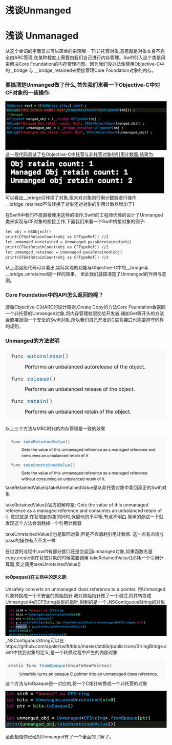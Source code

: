 # **浅谈Unmanged**

# 浅谈 Unmanaged
从这个单词的字面意义可以简单的来理解一下:非托管对象,意思就是对象本身不完全由ARC管理,在某种程度上需要由我们自己进行内存管理。Swift引入这个类是用来解决Core Foundation的内存管理问题。因为我们没办法像使用Objective-C中的__bridge 与 __bridge_retained来桥接管理Core Foundation对象的内存。
### 要搞清楚Unmanged做了什么,首先我们来看一下Objective-C中对CF对象的一些操作:
![](media/15304076080270/15304385289466.jpg)
这一段代码测试了在Objective-C中托管与非托管对象的引用计数器,结果为:
![](media/15304076080270/15304385880172.jpg)
可以看出__bridge只转换了对象,但未对对象的引用计数器进行操作__bridge_retained不仅转换了对象还对对象的引用计数器增加了1

在Swift中我们不能直接使用这样的操作,Swift的工程师优雅的设计了Unmanged类来实现与CF对象的桥接工作,下面我们来看一个Swift桥接对象的例子:

```
let obj = NSObject()
print(CFGetRetainCount(obj as CFTypeRef)) //2
let unmanged_unretained = Unmanaged.passUnretained(obj)
print(CFGetRetainCount(obj as CFTypeRef)) //2
let unmanged_retained = Unmanaged.passRetained(obj)
print(CFGetRetainCount(obj as CFTypeRef)) //3
```

从上面这段代码可以看出,实际实现的功能与Objective-C中的__bridge与__bridge_unretained是一样的效果。
至此我们就搞清楚了Unmanged的作用与意图。
### Core Foundation中的API怎么返回的呢？
遵循Objective-C对ARC的设计原则,Create Copy的方法Core Foundation会返回一个非托管的Unmanged<T>对象,将内存管理权限交给开发者,诸如Get等开头的方法会直接返回一个安全的Swift对象,所以我们自己开发的C语言接口也需要遵守同样的规则。
### Unmanged的方法说明
![](media/15304076080270/15304397051659.jpg)

以上三个方法与MRC时代的内存管理是一致的效果

![](media/15304076080270/15304397381409.jpg)
takeRetainedValue与takeUnretainedValue是从非托管对象中拿回真正的Swift对象

takeRetainedValue()官方的解释是:
Gets the value of this unmanaged reference as a managed reference and consumes an unbalanced retain of it.
意思就是:在获取到对象的同时,保留他的不平衡,有点不明白.简单的测试一下就发现这个方法会消耗掉一个引用计数器

takeUnretainedValue()也是取回对象,但是不会消耗引用计数器.
这一点有点绕与pass的操作有点不太一样

在过渡的过程中,swift有部分接口还是会返回unmanged对象,如果函数名是copy,create则在获取对象的时候需要调用 takeRetainedValue()消耗一个引用计算器,反之调用takeUnretainedValue()

#### toOpaque()在文档中的定义是:
Unsafely converts an unmanaged class reference to a pointer.
将Unmanged<T>对象转换成一个不安全的原始指针
我对原始指针做了一个测试,将其转换成Unmanged<CFString>中的CFString类型的指针,得到的是一个_NSContiguousString的对象
![](media/15304076080270/15304414600026.jpg)
_NSContiguousString可以在https://github.com/apple/swift/blob/master/stdlib/public/core/StringBridge.swift中找到对象的定义,是一个转换过程中产生的内部对象

![](media/15304076080270/15304416291759.jpg)
这个方法与toOpaque是一对应的,将一个C指针转换成一个非托管的对象

![](media/15304076080270/15304430589653.jpg)


至此相信你已经对Unmanged有了一个全面的了解了。


